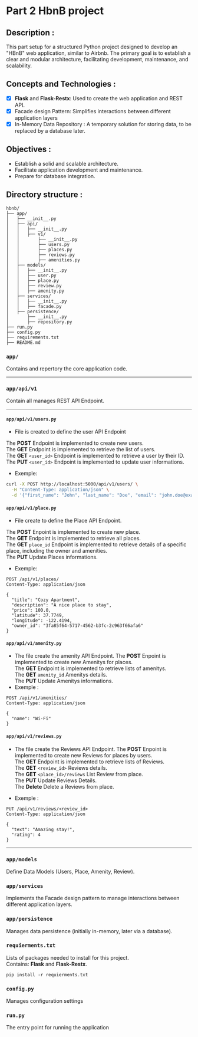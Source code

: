 # **Part 2 HbnB project**

## Description :
This part setup for a structured Python project designed to develop an "HBnB" web application, similar to Airbnb. The primary goal is to establish a clear and modular architecture, facilitating development, maintenance, and scalability.

## Concepts and Technologies :
- [x] **Flask** and **Flask-Restx**: Used to create the web application and REST API. <br/>
- [x] Facade design Pattern: Simplifies interactions between different application layers <br/>
- [x] In-Memory Data Repository :  A temporary solution for storing data, to be replaced by a database later. <br/>

## Objectives :
- Establish a solid and scalable architecture. <br/>
- Facilitate application development and maintenance. <br/>
- Prepare for database integration. <br/>

## Directory structure :

```
hbnb/
├── app/
│   ├── __init__.py
│   ├── api/
│   │   ├── __init__.py
│   │   ├── v1/
│   │       ├── __init__.py
│   │       ├── users.py
│   │       ├── places.py
│   │       ├── reviews.py
│   │       ├── amenities.py
│   ├── models/
│   │   ├── __init__.py
│   │   ├── user.py
│   │   ├── place.py
│   │   ├── review.py
│   │   ├── amenity.py
│   ├── services/
│   │   ├── __init__.py
│   │   ├── facade.py
│   ├── persistence/
│       ├── __init__.py
│       ├── repository.py
├── run.py
├── config.py
├── requirements.txt
├── README.md
```

### `app/`
Contains and repertory the core application code. <br/>

---

### `app/api/v1`
Contain all manages REST API Endpoint. <br/>

---

#### `app/api/v1/users.py`
- File is created to define the user API Endpoint <br/>

The **POST** Endpoint is implemented to create new users.<br/>
The **GET**  Endpoint is implemented to retrieve the list of users. <br/>
The **GET** `<user_id>` Endpoint is implemented to retrieve a user by their ID. <br/>
The **PUT** `<user_id>` Endpoint is implemented to update user informations.

- Exemple:
```bash
curl -X POST http://localhost:5000/api/v1/users/ \
  -H "Content-Type: application/json" \
  -d '{"first_name": "John", "last_name": "Doe", "email": "john.doe@example.com"}'
```
#### `app/api/v1/place.py`
- File create to define the Place API Endpoint.<br/>

The **POST** Enpoint is implemented to create new place.<br/>
The **GET**  Endpoint is implemented to retrieve all places. <br/>
The **GET** `place_id` Endpoint is implemented to retrieve details of a specific place, including the owner and amenities. <br/>
The **PUT** Update Places informations. <br/>
- Exemple:
```http
POST /api/v1/places/
Content-Type: application/json

{
  "title": "Cozy Apartment",
  "description": "A nice place to stay",
  "price": 100.0,
  "latitude": 37.7749,
  "longitude": -122.4194,
  "owner_id": "3fa85f64-5717-4562-b3fc-2c963f66afa6"
}
```
#### `app/api/v1/amenity.py`
- The file create the amenity API Endpoint.
The **POST** Enpoint is implemented to create new Amenitys for places.<br/>
The **GET**  Endpoint is implemented to retrieve lists of amenitys. <br/>
The **GET** `amenity_id` Amenitys details. <br/>
The **PUT** Update Amenitys informations. <br/>
- Exemple :
```http
POST /api/v1/amenities/
Content-Type: application/json

{
  "name": "Wi-Fi"
}
```
#### `app/api/v1/reviews.py`
- The file create the Reviews API Endpoint.
The **POST** Enpoint is implemented to create new Reviews for places by users.<br/>
The **GET**  Endpoint is implemented to retrieve lists of Reviews. <br/>
The **GET** `<review_id>` Reviews details. <br/>
The **GET** `<place_id>/reviews` List Review from place. <br/> 
The **PUT** Update Reviews Details. <br/>
The **Delete** Delete a Reviews from place. <br/>

- Exemple :
```http
PUT /api/v1/reviews/<review_id>
Content-Type: application/json

{
  "text": "Amazing stay!",
  "rating": 4
}
```
---

### `app/models`
Define Data Models (Users, Place, Amenity, Review). <br/>

### `app/services`
Implements the Facade design pattern to manage interactions between different application layers. <br/>

### `app/persistence`
Manages data persistence (initially in-memory, later via a database). <br/>

### `requierments.txt`
Lists of packages needed to install for this project.<br/>
Contains: **Flask** and **Flask-Restx**.</br>

```
pip install -r requierments.txt
```
### `config.py`
Manages configuration settings <br/>

### `run.py`
The entry point for running the application <br/>
